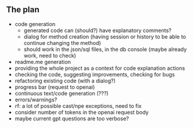 ## The plan

- code generation
  - generated code can (should?) have explanatory comments?
  - dialog for method creation (having session or history to be able to continue changing the method)
  - should work in the json/sql files, in the db console (maybe already work, need to check)
- readme.me generation
- providing the whole project as a context for code explanation actions
- checking the code, suggesting improvements, checking for bugs
- refactoring existing code (with a dialog?)
- progress bar (request to openai)
- continuous text/code generation (???) 
- errors/warnings?
- rf: a lot of possible cast/npe exceptions, need to fix
- consider number of tokens in the openai request body
- maybe current gpt questions are too verbose?